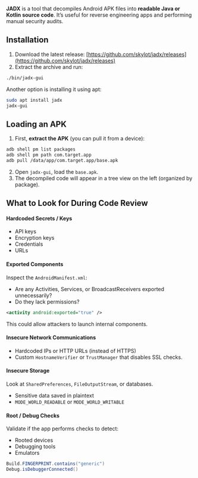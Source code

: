 **JADX** is a tool that decompiles Android APK files into **readable Java or Kotlin source code**. It’s useful for reverse engineering apps and performing manual security audits.

## Installation
1. Download the latest release:   [https://github.com/skylot/jadx/releases](https://github.com/skylot/jadx/releases)
2. Extract the archive and run:
```bash
./bin/jadx-gui
```

Another option is installing it using apt:
```bash
sudo apt install jadx
jadx-gui
```
## Loading an APK

1. First, **extract the APK** (you can pull it from a device):
```bash
adb shell pm list packages
adb shell pm path com.target.app
adb pull /data/app/com.target.app/base.apk
```
2. Open `jadx-gui`, load the `base.apk`.
3. The decompiled code will appear in a tree view on the left (organized by package).

## What to Look for During Code Review

#### Hardcoded Secrets / Keys

- API keys
- Encryption keys
- Credentials
- URLs

#### Exported Components

Inspect the `AndroidManifest.xml`:

- Are any Activities, Services, or BroadcastReceivers exported unnecessarily?
- Do they lack permissions?

```xml
<activity android:exported="true" />
```
This could allow attackers to launch internal components.

#### Insecure Network Communications

- Hardcoded IPs or HTTP URLs (instead of HTTPS)
- Custom `HostnameVerifier` or `TrustManager` that disables SSL checks.

#### Insecure Storage

Look at `SharedPreferences`, `FileOutputStream`, or databases.

- Sensitive data saved in plaintext
- `MODE_WORLD_READABLE` or `MODE_WORLD_WRITABLE`

#### Root / Debug Checks

Validate if the app performs checks to detect:

- Rooted devices
- Debugging tools
- Emulators

```java
Build.FINGERPRINT.contains("generic")
Debug.isDebuggerConnected()
```